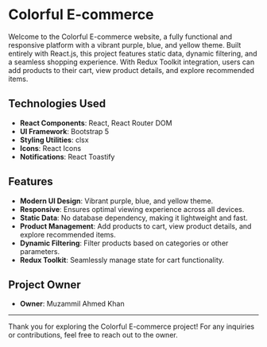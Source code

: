 # Colorful E-commerce

Welcome to the Colorful E-commerce website, a fully functional and responsive platform with a vibrant purple, blue, and yellow theme. Built entirely with React.js, this project features static data, dynamic filtering, and a seamless shopping experience. With Redux Toolkit integration, users can add products to their cart, view product details, and explore recommended items.

## Technologies Used

- **React Components**: React, React Router DOM
- **UI Framework**: Bootstrap 5
- **Styling Utilities**: clsx
- **Icons**: React Icons
- **Notifications**: React Toastify

## Features

- **Modern UI Design**: Vibrant purple, blue, and yellow theme.
- **Responsive**: Ensures optimal viewing experience across all devices.
- **Static Data**: No database dependency, making it lightweight and fast.
- **Product Management**: Add products to cart, view product details, and explore recommended items.
- **Dynamic Filtering**: Filter products based on categories or other parameters.
- **Redux Toolkit**: Seamlessly manage state for cart functionality.

## Project Owner

- **Owner**: Muzammil Ahmed Khan

---

Thank you for exploring the Colorful E-commerce project! For any inquiries or contributions, feel free to reach out to the owner.
